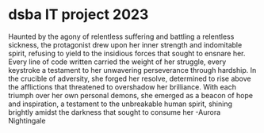 # dsba IT project 2023
Haunted by the agony of relentless suffering and battling a relentless sickness, the protagonist drew upon her inner strength and indomitable spirit, refusing to yield to the insidious forces that sought to ensnare her. Every line of code written carried the weight of her struggle, every keystroke a testament to her unwavering perseverance through hardship. In the crucible of adversity, she forged her resolve, determined to rise above the afflictions that threatened to overshadow her brilliance. With each triumph over her own personal demons, she emerged as a beacon of hope and inspiration, a testament to the unbreakable human spirit, shining brightly amidst the darkness that sought to consume her
-Aurora Nightingale
